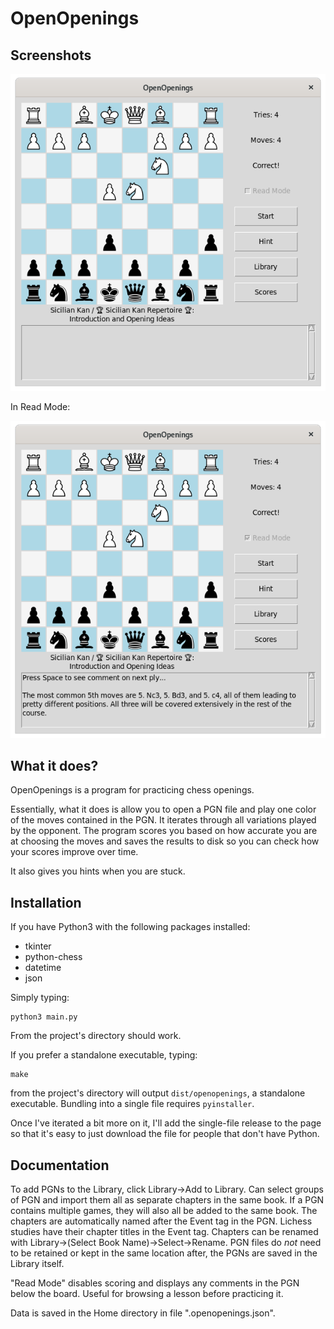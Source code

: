 # OpenOpenings

## Screenshots

![Screenshot](screenshot1.png?raw=true)


In Read Mode:

![Screenshot](screenshot2.png?raw=true)

## What it does?

OpenOpenings is a program for practicing chess openings.

Essentially, what it does is allow you to open a PGN file and play one color of the moves contained in the PGN.  It iterates through all variations played by the opponent. The program scores you based on how accurate you are at choosing the moves and saves the results to disk so you can check how your scores improve over time.

It also gives you hints when you are stuck.

## Installation

If you have Python3 with the following packages installed:

- tkinter
- python-chess
- datetime
- json

Simply typing:

```
python3 main.py
```

From the project's directory should work.

If you prefer a standalone executable, typing:

```
make
```

from the project's directory will output `dist/openopenings`, a standalone executable. Bundling into a single file requires `pyinstaller`.

Once I've iterated a bit more on it, I'll add the single-file release to the page so that it's easy to just download the file for people that don't have Python.

## Documentation

To add PGNs to the Library, click Library->Add to Library. Can select groups of PGN and import them all as separate chapters in the same book. If a PGN contains multiple games, they will also all be added to the same book. The chapters are automatically named after the Event tag in the PGN. Lichess studies have their chapter titles in the Event tag. Chapters can be renamed with Library->(Select Book Name)->Select->Rename. PGN files do _not_ need to be retained or kept in the same location after, the PGNs are saved in the Library itself.

"Read Mode" disables scoring and displays any comments in the PGN below the board. Useful for browsing a lesson before practicing it.

Data is saved in the Home directory in file ".openopenings.json". 


